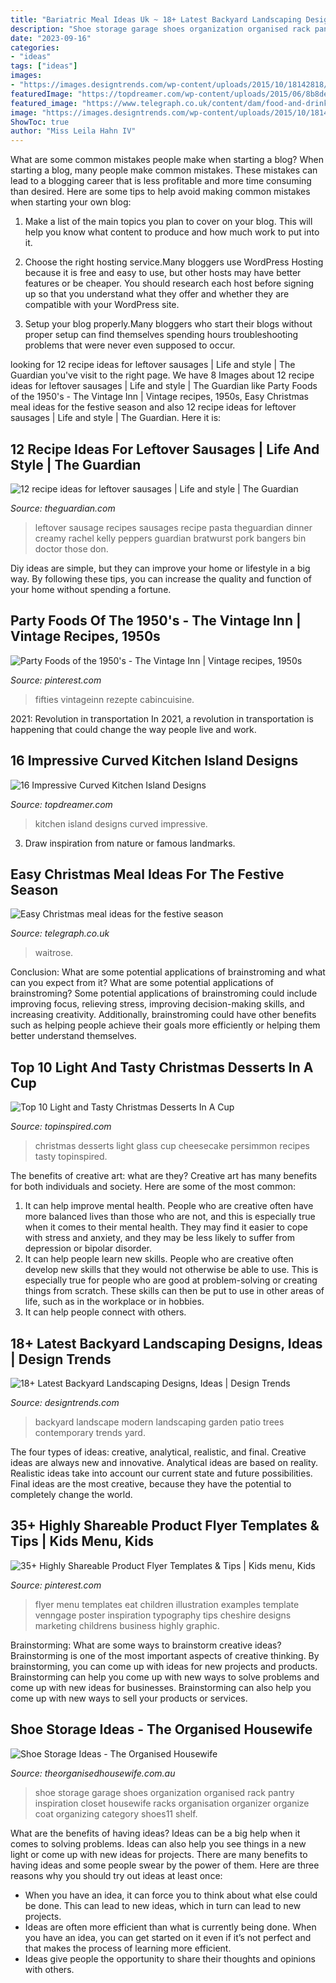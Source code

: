 ```yaml
---
title: "Bariatric Meal Ideas Uk ~ 18+ Latest Backyard Landscaping Designs, Ideas"
description: "Shoe storage garage shoes organization organised rack pantry inspiration closet housewife racks organisation organizer organize coat organizing category shoes11 shelf"
date: "2023-09-16"
categories:
- "ideas"
tags: ["ideas"]
images:
- "https://images.designtrends.com/wp-content/uploads/2015/10/18142818/Modern-Backyard-Landscape-Design.jpg"
featuredImage: "https://topdreamer.com/wp-content/uploads/2015/06/8b8dea1a26c772a215419424f7387e3d.jpg"
featured_image: "https://www.telegraph.co.uk/content/dam/food-and-drink/spark-food-and-drink/john-lewis-waitrose/christmas-table-xlarge.jpg?imwidth=1200"
image: "https://images.designtrends.com/wp-content/uploads/2015/10/18142818/Modern-Backyard-Landscape-Design.jpg"
ShowToc: true
author: "Miss Leila Hahn IV"
---
```



What are some common mistakes people make when starting a blog?
When starting a blog, many people make common mistakes. These mistakes can lead to a blogging career that is less profitable and more time consuming than desired. Here are some tips to help avoid making common mistakes when starting your own blog:
1. Make a list of the main topics you plan to cover on your blog. This will help you know what content to produce and how much work to put into it.

2. Choose the right hosting service.Many bloggers use WordPress Hosting because it is free and easy to use, but other hosts may have better features or be cheaper. You should research each host before signing up so that you understand what they offer and whether they are compatible with your WordPress site.

3. Setup your blog properly.Many bloggers who start their blogs without proper setup can find themselves spending hours troubleshooting problems that were never even supposed to occur.

	

		
looking for 12 recipe ideas for leftover sausages | Life and style | The Guardian you've visit to the right page. We have 8 Images about 12 recipe ideas for leftover sausages | Life and style | The Guardian like Party Foods of the 1950&#039;s - The Vintage Inn | Vintage recipes, 1950s, Easy Christmas meal ideas for the festive season and also 12 recipe ideas for leftover sausages | Life and style | The Guardian. Here it is:
		
    
## 12 Recipe Ideas For Leftover Sausages | Life And Style | The Guardian

<img loading=lazy src="http://static.guim.co.uk/sys-images/Guardian/Pix/commercial/2014/3/31/1396277437438/Leftover-sausage-and-lemo-009.jpg" onerror="this.onerror=null;this.src='https://tse4.mm.bing.net/th?id=OIP.XbPKldnlDknnM4__yKdmCAHaEc&amp;pid=15.1';" alt="12 recipe ideas for leftover sausages | Life and style | The Guardian">

_Source: theguardian.com_

>leftover sausage recipes sausages recipe pasta theguardian dinner creamy rachel kelly peppers guardian bratwurst pork bangers bin doctor those don. 

	

Diy ideas are simple, but they can improve your home or lifestyle in a big way. By following these tips, you can increase the quality and function of your home without spending a fortune.

    
## Party Foods Of The 1950&#039;s - The Vintage Inn | Vintage Recipes, 1950s

<img loading=lazy src="https://i.pinimg.com/736x/e2/3a/a8/e23aa82bc8602eef7ad5e4b591d76ec6.jpg" onerror="this.onerror=null;this.src='https://tse2.mm.bing.net/th?id=OIP.W7AMtwCGo3MomxLctvcfOwHaLG&amp;pid=15.1';" alt="Party Foods of the 1950&#039;s - The Vintage Inn | Vintage recipes, 1950s">

_Source: pinterest.com_

>fifties vintageinn rezepte cabincuisine. 

	

2021: Revolution in transportation
In 2021, a revolution in transportation is happening that could change the way people live and work.

    
## 16 Impressive Curved Kitchen Island Designs

<img loading=lazy src="https://topdreamer.com/wp-content/uploads/2015/06/8b8dea1a26c772a215419424f7387e3d.jpg" onerror="this.onerror=null;this.src='https://tse2.mm.bing.net/th?id=OIP.fPfqYuMYtb6Acx-vwIOAYAHaLH&amp;pid=15.1';" alt="16 Impressive Curved Kitchen Island Designs">

_Source: topdreamer.com_

>kitchen island designs curved impressive. 

	

3. Draw inspiration from nature or famous landmarks.

    
## Easy Christmas Meal Ideas For The Festive Season

<img loading=lazy src="https://www.telegraph.co.uk/content/dam/food-and-drink/spark-food-and-drink/john-lewis-waitrose/christmas-table-xlarge.jpg?imwidth=1200" onerror="this.onerror=null;this.src='https://tse4.mm.bing.net/th?id=OIP.AtX_Plae3-7PkjR7Lxxu2QHaEo&amp;pid=15.1';" alt="Easy Christmas meal ideas for the festive season">

_Source: telegraph.co.uk_

>waitrose. 

	

Conclusion: What are some potential applications of brainstroming and what can you expect from it?
What are some potential applications of brainstroming?
Some potential applications of brainstroming could include improving focus, relieving stress, improving decision-making skills, and increasing creativity. Additionally, brainstroming could have other benefits such as helping people achieve their goals more efficiently or helping them better understand themselves.

    
## Top 10 Light And Tasty Christmas Desserts In A Cup

<img loading=lazy src="https://www.topinspired.com/wp-content/uploads/2013/12/Persimmon-Cheesecake-in-a-Glass.jpg" onerror="this.onerror=null;this.src='https://tse2.mm.bing.net/th?id=OIP.BpxXjmxXS3m8tje848GuDAHaLF&amp;pid=15.1';" alt="Top 10 Light and Tasty Christmas Desserts In A Cup">

_Source: topinspired.com_

>christmas desserts light glass cup cheesecake persimmon recipes tasty topinspired. 

	

The benefits of creative art: what are they?
Creative art has many benefits for both individuals and society. Here are some of the most common: 
1) It can help improve mental health. People who are creative often have more balanced lives than those who are not, and this is especially true when it comes to their mental health. They may find it easier to cope with stress and anxiety, and they may be less likely to suffer from depression or bipolar disorder.
2) It can help people learn new skills. People who are creative often develop new skills that they would not otherwise be able to use. This is especially true for people who are good at problem-solving or creating things from scratch. These skills can then be put to use in other areas of life, such as in the workplace or in hobbies.
3) It can help people connect with others.

    
## 18+ Latest Backyard Landscaping Designs, Ideas | Design Trends

<img loading=lazy src="https://images.designtrends.com/wp-content/uploads/2015/10/18142818/Modern-Backyard-Landscape-Design.jpg" onerror="this.onerror=null;this.src='https://tse3.mm.bing.net/th?id=OIP.k9ErWYC6vBZ7Eyq8LXwXkAHaE8&amp;pid=15.1';" alt="18+ Latest Backyard Landscaping Designs, Ideas | Design Trends">

_Source: designtrends.com_

>backyard landscape modern landscaping garden patio trees contemporary trends yard. 

	

The four types of ideas: creative, analytical, realistic, and final.
Creative ideas are always new and innovative. Analytical ideas are based on reality. Realistic ideas take into account our current state and future possibilities. Final ideas are the most creative, because they have the potential to completely change the world.

    
## 35+ Highly Shareable Product Flyer Templates &amp; Tips | Kids Menu, Kids

<img loading=lazy src="https://i.pinimg.com/736x/59/06/47/59064739dab820e0e025b15be4700cf9--flyer-design-kids-menu-design.jpg" onerror="this.onerror=null;this.src='https://tse2.mm.bing.net/th?id=OIP.ARCOKBxv4Zr0JDAcmu0U-wHaKn&amp;pid=15.1';" alt="35+ Highly Shareable Product Flyer Templates &amp; Tips | Kids menu, Kids">

_Source: pinterest.com_

>flyer menu templates eat children illustration examples template venngage poster inspiration typography tips cheshire designs marketing childrens business highly graphic. 

	

Brainstorming: What are some ways to brainstorm creative ideas?
Brainstorming is one of the most important aspects of creative thinking. By brainstorming, you can come up with ideas for new projects and products. Brainstorming can help you come up with new ways to solve problems and come up with new ideas for businesses. Brainstorming can also help you come up with new ways to sell your products or services.

    
## Shoe Storage Ideas - The Organised Housewife

<img loading=lazy src="https://theorganisedhousewife.com.au/wp-content/uploads/2011/07/shoes11.jpg" onerror="this.onerror=null;this.src='https://tse4.mm.bing.net/th?id=OIP.u6ukIwSBzDcDqoFVgG4d7QHaLJ&amp;pid=15.1';" alt="Shoe Storage Ideas - The Organised Housewife">

_Source: theorganisedhousewife.com.au_

>shoe storage garage shoes organization organised rack pantry inspiration closet housewife racks organisation organizer organize coat organizing category shoes11 shelf. 

	

What are the benefits of having ideas?
Ideas can be a big help when it comes to solving problems. Ideas can also help you see things in a new light or come up with new ideas for projects. There are many benefits to having ideas and some people swear by the power of them. Here are three reasons why you should try out ideas at least once: 
- When you have an idea, it can force you to think about what else could be done. This can lead to new ideas, which in turn can lead to new projects. 
- Ideas are often more efficient than what is currently being done. When you have an idea, you can get started on it even if it’s not perfect and that makes the process of learning more efficient. 
- Ideas give people the opportunity to share their thoughts and opinions with others.

